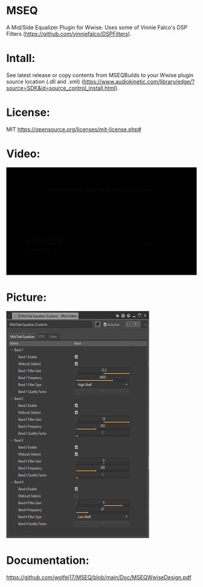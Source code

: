 # MSEQ
A Mid/Side Equalizer Plugin for Wwise.
Uses some of Vinnie Falco's DSP Filters (https://github.com/vinniefalco/DSPFilters).
# Intall: 
See latest release or copy contents from MSEQBuilds to your Wwise plugin source location (.dll and .xml) (https://www.audiokinetic.com/library/edge/?source=SDK&id=source_control_install.html).
# License: 
MIT https://opensource.org/licenses/mit-license.php#
# Video:
[![MSEQ Video](https://github.com/wolfej17/MSEQ/blob/main/Doc/MSEQGif.gif)](https://www.youtube.com/watch?v=H2PoAAbgXao)
# Picture: 
![MSEQ Pic](https://github.com/wolfej17/MSEQ/blob/main/Doc/MSEQPic.png?raw=true)
# Documentation: 
https://github.com/wolfej17/MSEQ/blob/main/Doc/MSEQWwiseDesign.pdf
